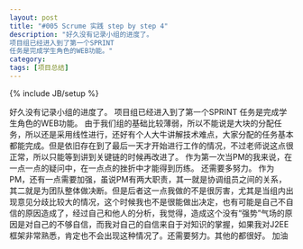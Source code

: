 ```yaml
---
layout: post
title: "#005 Scrume 实践 step by step 4"
description: "好久没有记录小组的进度了。
项目组已经进入到了第一个SPRINT
任务是完成学生角色的WEB功能。"
category: 
tags: [项目总结]
---
```

{% include JB/setup %}

<p>好久没有记录小组的进度了。
项目组已经进入到了第一个SPRINT
任务是完成学生角色的WEB功能。
由于我们组的基础比较薄弱，所以不能说是大块的分配任务，所以还是采用线性进行，还好有个人大牛讲解技术难点，大家分配的任务基本都能完成。但是依旧存在到了最后一天才开始进行工作的情况，不过老师说这点很正常，所以只能等到讲到关键链的时候再改进了。
作为第一次当PM的我来说，在一点一点的疑问中，在一点点的挫折中才能得到历练。
还需要多努力。
作为PM，还有一点需要加强，虽说PM有两大职责，其一就是协调组员之间的关系，其二就是为团队整体做决断。但是后者这一点我做的不是很厉害，尤其是当组内出现意见分歧比较大的情况，这个时候我也不是很能做出决定，也有可能是自己不自信的原因造成了，经过自己和他人的分析，我觉得，造成这个没有“强势”气场的原因是对自己的不够自信，而我对自己的自信来自于对知识的掌握，如果我对J2EE框架非常熟悉，肯定也不会出现这种情况了。还需要努力。其他的都很好。
加油</p>
